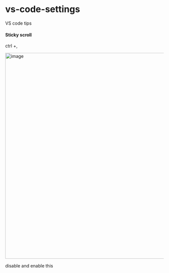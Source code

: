 # vs-code-settings
VS code tips


#### Sticky scroll

ctrl +, 

<img width="655" alt="image" src="https://github.com/deeprajsinghsisodiya/vs-code-settings/assets/122676491/5dafe7b7-3831-4d31-9de4-ac497b14e0eb">

disable and enable this

